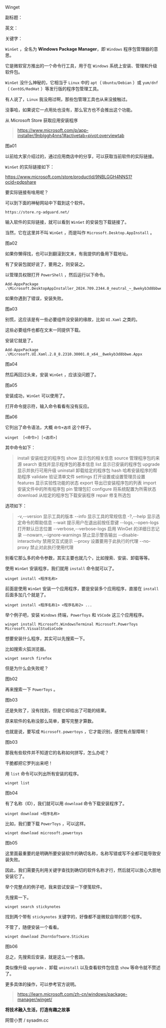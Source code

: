 Winget

副标题：

英文：

关键字：





`WinGet` ，全名为 **Windows Package Manager**，即 `Windows` 程序包管理器的意思。

它是微软官方推出的一个命令行工具，用于在 `Windows` 系统上安装、管理和升级软件包。

`WinGet` 没什么神秘的，它相当于 `Linux` 中的 `apt`（ `Ubuntu/Debian` ）或 `yum/dnf` （ `CentOS/RedHat` ）等发行版的程序包管理工具。



有人说了，`Linux` 我没用过啊，那些包管理工具也从来没接触过。

没事哈，如果说它一点用处也没有，那么官方也不会推出这个功能。





从 Microsoft Store 获取应用安装程序

> https://www.microsoft.com/p/app-installer/9nblggh4nns1#activetab=pivot:overviewtab

图a01



以前给大家介绍过的，通过应用商店中的分享，可以获取当前软件的实际链接。

`WinGet` 的实际链接如下：

https://www.microsoft.com/store/productId/9NBLGGH4NNS1?ocid=pdpshare



要实际链接有啥用呢？

可以到下面的神秘网站中下载到这个软件。

```
https://store.rg-adguard.net/
```



输入软件的实际链接，就可以看到 `WinGet` 的安装包下载链接了。

当然，它在这里并不叫 `WinGet` ，而是叫作 `Microsoft.Desktop.AppInstall` 。

图a02



如果你懒得找，也可以到翻滚到文末，有我提供的备用下载地址。



有了安装包就好说了，要用之，则安装之。

以管理员权限打开 `PowerShell` ，然后运行以下命令。

```
Add-AppxPackage .\Microsoft.DesktopAppInstaller_2024.709.2344.0_neutral_~_8wekyb3d8bbwe.Msixbundle
```



如果你遇到了错误，安装失败。

图a03



别慌，这应该是有一些必要组件没安装的缘故，比如 `UI.Xaml` 之类的。

这些必要组件也都在文末一同提供下载。

安装它就是了。

```
Add-AppxPackage .\Microsoft.UI.Xaml.2.8_8.2310.30001.0_x64__8wekyb3d8bbwe.Appx
```

图a04



然后再回过头来，安装 `WinGet` ，应该没问题了。

图a05



安装成功，`WinGet` 可以使用了。

打开命令提示符，输入命令看看有没有反应。

图a06



它列出了命令语法，大概 `命令+选项` 这个样子。

```
winget  [<命令>] [<选项>]
```



其中命令如下：

>  install          安装给定的程序包
>  show           显示包的相关信息
>  source        管理程序包的来源
>  search        查找并显示程序包的基本信息
>  list               显示已安装的程序包
>  upgrade     显示并执行可用升级
>  uninstall     卸载给定的程序包
>  hash           哈希安装程序的帮助程序
>  validate      验证清单文件
>  settings      打开设置或设置管理员设置
>  features     显示实验性功能的状态
>  export        导出已安装程序包的列表
>  import        安装文件中的所有程序包
>  pin               管理包钉
>  configure    将系统配置为所需状态
>  download   从给定的程序包下载安装程序
>  repair          修复所选包



选项如下：

>-v,--version                               显示工具的版本
>--info                                         显示工具的常规信息
>-?,--help                                     显示选定命令的帮助信息
>--wait                                         提示用户在退出前按任意键
>--logs,--open-logs                    打开默认日志位置
>--verbose,--verbose-logs        启用 WinGet 的详细日志记录
>--nowarn,--ignore-warnings  禁止显示警告输出
>--disable-interactivity             禁用交互式提示
>--proxy                                      设置要用于此执行的代理
>--no-proxy                                禁止对此执行使用代理



别看它那么多的命令参数，其实主要也就几个，比如搜索、安装、卸载等等。



使用 `WinGet` 安装程序，我们就用 `install` 命令就可以了。

```
winget install <程序名称>
```



前面是使用 `WinGet` 安装一个应用程序，要是安装多个应用程序，直接在 `install` 后面多加几个就是了。

```
winget install <程序名称1> <程序名称2> ...
```



举个例子吧，安装 `Windows` 终端，`PowerToys` 和 `VSCode` 这三个应用程序。

```
winget install Microsoft.WindowsTerminal Microsoft.PowerToys Microsoft.VisualStudioCode
```



想要安装什么程序，其实可以先搜索一下。

比如搜索火狐浏览器。

```
winget search firefox
```

但是为什么会失败呢？

图b02



再来搜索一下 `PowerToys` 。

图b03



还是失败了，没有找到，但是它却给出了可能的结果。

原来软件的名称没那么简单，要写完整才算数。

也就是说，要写成 `Microsoft.powertoys` ，它才能识别，感觉有点智障啊！

图b03



那我有些软件并不知道它的名称如何拼写，怎么办呢？

干脆都把它罗列出来吧！



用 `list` 命令可以列出所有安装的程序。

```
winget list
```

图b04



有了名称（ID），我们就可以用 `download` 命令下载安装程序了。

```
winget download <程序名称>
```

比如，我们要下载 `PowerToys` ，可以这样。

```
winget download microsoft.powertoys
```

图b05



这里面最重要的是明确所要安装软件的确切名称，名称写错或写不全都可能导致安装失败。

因此，我们需要先利用关键字查找到确切的软件名称才行，然后就可以放心大胆地安装它了。

举个完整点的例子吧，我来尝试安装一下便笺软件。



先搜索一下。

```
winget search stickynotes
```

找到两个带有 `stickynotes` 关键字的，好像都不是微软自带的那个程序。

不管了，随便安装一个看看。

```
winget download ZhornSoftware.Stickies
```

图b06



总之，先搜索后安装，就是这么一个套路。



类似像升级 `upgrade` 、卸载 `uninstall` 以及查看软件包信息 `show` 等命令就不赘述了。

更多具体的操作，可以参考官方说明。

> https://learn.microsoft.com/zh-cn/windows/package-manager/winget/











**将技术融入生活，打造有趣之故事**

网管小贾 / sysadm.cc